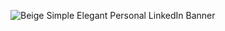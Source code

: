 
![Beige Simple Elegant Personal LinkedIn Banner](https://github.com/CeciliaSalinas/CeciliaSalinas/assets/91616144/efaf5563-1aeb-4e5e-970e-dd3173a6d18a)
<p align="left">




